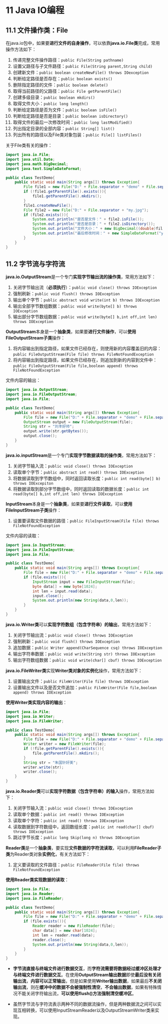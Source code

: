 # 11 Java IO编程

## 11.1 文件操作类：File
在java.io包中，如果要**进行文件的自身操作**，可以依靠**java.io.File类**完成，常用操作方法如下：
1. 传递完整文件操作路径：`public File(String pathname)`
2. 设置父路径与子文件路径：`public File(String parent,String child)`
3. 创建新文件：`public boolean createNewFile() throws IOexception`
4. 判断给定路径是否存在：`public boolean exists()`
5. 删除指定路径的文件：`public boolean delete()`
6. 取得当前路径的父路径：`public File getParentFile()`
7. 创建多级目录：`public boolean mkdirs()`
8. 取得文件大小：`public long length()`
9. 判断给定路径是否为文件：`public boolean isFile()`
10. 判断给定路径是否是目录：`public boolean isDirectory()`
11. 取得文件的最后一次修改时间：`public long lastModified()`
12. 列出指定目录的全部内容：`public String[] list()`
13. 列出所有的路径以及File类对象包装：`public File[] listFiles()`

关于File类有关的操作：
```java
import java.io.File;
import java.util.Date;
import java.math.BigDecimal;
import java.text.SimpleDateFormat;

public class TestDemo{
	public static void main(String args[]) throws Exception{
		File file1 = new File("D:" + File.separator + "demo" + File.separator + "hello" + File.separator + "test.txt");
		if (!file1.getParentFile().exists()){
			file1.getParentFile().mkdirs();
		}
		file1.createNewFile();
		File file2 = new File("D:" + File.separator + "my.jpg");
		if (file2.exists()){
			System.out.println("是否是文件：" + file2.isFile());
			System.out.println("是否是目录：" + file2.isDirectory());
			System.out.println("文件大小：" + new BigDecimal((double)file2.length()/1024/1024).divide(new BigDecimal(1),2,BigDecimal.ROUND_HALF_UP) + "M");
			System.out.println("最后修改时间：" + new SimpleDateFormat("yyyy-MM-dd HH:mm:ss").format(new Date(file2.lastModified())));
		}
	}
}
```

## 11.2 字节流与字符流
**java.io.OutputStream**是一个专门**实现字节输出流的操作类**，常用方法如下：
1. 关闭字节输出流（**必须执行**）：`public void close() throws IOException`
2. 强制刷新：`public void flush() throws IOException`
3. 输出单个字节：`public abstract void write(int b) throws IOException`
4. 输出全部字节数组数据：`public void write(byte[] b) throws IOException`
5. 输出部分字节数组数据：`public void write(byte[] b,int off,int len) throws IOException`

**OutputStream**本身是一个**抽象类**，如果要**进行文件操作**，可以**使用FileOutputStream子类**操作：
1. 将内容输出到指定路径，如果文件已经存在，则使用新的内容覆盖旧的内容：`public FileOutputStream(File file) throws FileNotFoundException`
2. 将内容输出到指定路径，如果文件已经存在，则追加到新的内容到文件中：`public FileOutputStream(File file,boolean append) throws FileNotFoundException`

文件内容的输出：
```java
import java.io.OutputStream;
import java.io.FileOutputStream;
import java.io.File;

public class TestDemo{
	public static void main(String args[]) throws Exception{
		File file = new File("D:" + File.separator + "demo" + File.separator + "mldn.txt");
		OutputStream output = new FileOutputStream(file);
		String str = "刘丰好帅";
		output.write(str.getBytes());
		output.close();
	}
}
```

**java.io.inputStream**是一个专门**实现字节数据读取的操作类**，常用方法如下：
1. 关闭字节输入流：`public void close() throws IOException`
2. 读取单个字节：`public abstract int read() throws IOException`
3. 将数据读取到字节数组中，同时返回读取长度：`public int read(byte[] b) throws IOExcepiton`
4. 将数据读取到部分字节数组中，同时返回读取的数据长度：`public int read(byte[] b,int off,int len) throws IOException`

**InputStream**本身是一个**抽象类**，如果要**进行文件读取**，可以**使用FileInputStream子类**操作：
1. 设置要读取文件数据的路径：`public FileInputStream(File file) throws FileNotFoundException`

文件内容的读取：
```java
import java.io.InputStream;
import java.io.FileInputStream;
import java.io.File;

public class TestDemo{
	public static void main(String args[]) throws Exception{
		File file = new File("D:" + File.separator + "demo" + File.separator + "mldn.txt");
		if (file.exists()){
			InputStream input = new FileInputStream(file);
			byte data[] = new byte[1024];
			int len = input.read(data);
            input.close();
			System.out.println(new String(data,0,len));
		}
	}
}
```

**java.io.Writer类**可以**实现字符数组（包含字符串）的输出**，常用方法如下：
1. 关闭字节输出流：`public void close() throws IOException`
2. 强制刷新：`public void flush() throws IOException`
3. 追加数据：`public Writer append(CharSequence csq) throws IOException`
4. 输出字符串数据：`public void write(String str) throws IOException`
5. 输出字符数组数据：`public void write(char[] cbuf) throws IOException`

**java.io.FileWriter类**实现**Writer类对象的实例化**操作，常用方法如下：
1. 设置输出文件：`public FileWriter(File file) throws IOException`
2. 设置输出文件以及是否文件追加：`public FileWriter(File file,boolean append) throws IOException`

**使用Writer类实现内容的输出**：
```java 
import java.io.File;
import java.io.Writer;
import java.io.FileWriter;

public class TestDemo{
	public static void main(String args[]) throws Exception{
		File file = new File("D:" + File.separator + "demo" + File.separator + "mldn.txt");
		Writer writer = new FileWriter(file);
		if (!file.getParentFile().exists()){
			file.getParentFile().mkdirs();
		}
		String str = "朱国针好美";
		writer.write(str);
		writer.close();
	}
}
```

**java.io.Reader类**可以**实现字符数据（包含字符串）的输入**操作，常用方法如下：
1. 关闭字节输入流：`public void close() throws IOException`
2. 读取单个数据：`public int read() throws IOException`
3. 读取单个字符：`public int read() throws IOException`
4. 读取数据到字符数组中，返回数组长度：`public int read(char[] cbuf) throws IOException`
5. 跳过字节长度：`public long Skip(long n) throws IOException`

**Reader类**是一个**抽象类**，要实现**文件数据的字符流读取**，可以利用**FileReader子类**为Reader类对象**实例化**，有关方法如下：
1. 定义要读取的文件路径：`public FileReader(File file) throws FileNotFoundException`

**使用Reader类实现数据的读取**：
```java
import java.io.File;
import java.io.Reader;
import java.io.FileReader;

public class TestDemo{
	public static void main(String args[]) throws Exception{
		File file = new File("D:" + File.separator + "demo" + File.separator + "mldn.txt");
		if (file.exists()){
			Reader reader = new FileReader(file);
			char data[] = new char[1024];
			int len = reader.read(data);
			reader.close();
			System.out.println(new String(data,0,len));
		}
	}
}
```

* **字节流直接与终端文件进行数据交互**，而**字符流需要将数据经过缓冲区处理才与终端文件进行数据交互**。在使用**OutputStream输出数据**即使**最后没有关闭输出流**，**内容可以正常输出**，但是如果使用**Writer输出数据**，如果最后**不关闭输出流**，则在**缓冲中的数据不会被强制性清空**，**不会输出数据**，如果有特殊情况不能关闭字符输出流，**可以使用flush()方法强制清空缓冲区**。

* 虽然字节流与字符流表示两种不同的数据流操作，但是两种数据流之间可以实现互相转换，可以使用InputStreamReader以及OutputStreamWriter类来实现。

